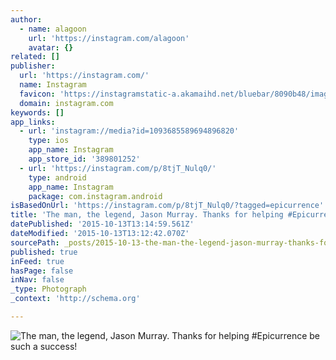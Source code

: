 ```yaml
---
author:
  - name: alagoon
    url: 'https://instagram.com/alagoon'
    avatar: {}
related: []
publisher:
  url: 'https://instagram.com/'
  name: Instagram
  favicon: 'https://instagramstatic-a.akamaihd.net/bluebar/8090b48/images/ico/favicon.ico'
  domain: instagram.com
keywords: []
app_links:
  - url: 'instagram://media?id=1093685589694896820'
    type: ios
    app_name: Instagram
    app_store_id: '389801252'
  - url: 'https://instagram.com/p/8tjT_Nulq0/'
    type: android
    app_name: Instagram
    package: com.instagram.android
isBasedOnUrl: 'https://instagram.com/p/8tjT_Nulq0/?tagged=epicurrence'
title: 'The man, the legend, Jason Murray. Thanks for helping #Epicurrence be such a success!'
datePublished: '2015-10-13T13:14:59.561Z'
dateModified: '2015-10-13T13:12:42.070Z'
sourcePath: _posts/2015-10-13-the-man-the-legend-jason-murray-thanks-for-helping-epicu.md
published: true
inFeed: true
hasPage: false
inNav: false
_type: Photograph
_context: 'http://schema.org'

---
```

![The man&comma; the legend&comma; Jason Murray&period; Thanks for helping &num;Epicurrence be such a success&excl;](https://scontent.cdninstagram.com/hphotos-xfa1/t51.2885-15/s640x640/sh0.08/e35/12062996_1641537039460195_1216403654_n.jpg)